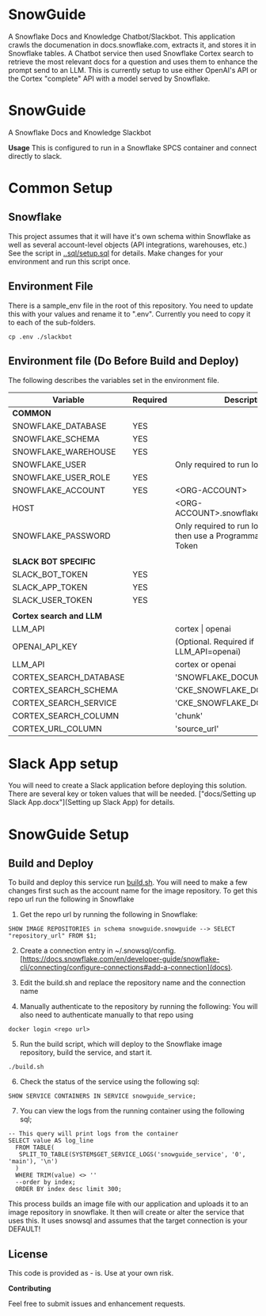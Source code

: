 # SnowGuide

A Snowflake Docs and Knowledge Chatbot/Slackbot. This application crawls the documenation in docs.snowflake.com, extracts it, and stores it in Snowflake tables. A Chatbot service then used Snowflake Cortex search to retrieve the most relevant docs for a question and uses them to enhance the prompt send to an LLM. This is currently setup to use either OpenAI's API or the Cortex "complete" API with a model served by Snowflake.

# SnowGuide

A Snowflake Docs and Knowledge Slackbot

**Usage**
This is configured to run in a Snowflake SPCS container and connect directly to slack.

# Common Setup

## Snowflake
This project assumes that it will have it's own schema within Snowflake as well as several account-level objects (API integrations, warehouses, etc.) See the script in  [..sql/setup.sql](../sql/setup.sql) for details. Make changes for your environment and run this script once.

## Environment File
There is a sample_env file in the root of this repository. You need to update this with 
your values and rename it to ".env". Currently you need to copy it to each of the sub-folders.
```
cp .env ./slackbot
```

## Environment file (Do Before Build and Deploy)
The following describes the variables set in the environment file.

| Variable | Required| Description|
| -------- | ------- | ------- |
|**COMMON**|
|SNOWFLAKE_DATABASE|YES||
|SNOWFLAKE_SCHEMA|YES||
|SNOWFLAKE_WAREHOUSE|YES||
|SNOWFLAKE_USER||Only required to run locally.|
|SNOWFLAKE_USER_ROLE|YES||
|SNOWFLAKE_ACCOUNT|YES|\<ORG-ACCOUNT>|
|HOST||\<ORG-ACCOUNT>.snowflakecomputing.com|
|SNOWFLAKE_PASSWORD||Only required to run locally. If required then use a Programmatic Access Token|
||
|**SLACK BOT SPECIFIC**|
|SLACK_BOT_TOKEN|YES||
|SLACK_APP_TOKEN|YES||
|SLACK_USER_TOKEN|YES||
||
|**Cortex search and LLM**|
|LLM_API||cortex &#124; openai|
|OPENAI_API_KEY||(Optional. Required if LLM_API=openai)|
|LLM_API||cortex or openai|
|CORTEX_SEARCH_DATABASE||'SNOWFLAKE_DOCUMENTATION'|
|CORTEX_SEARCH_SCHEMA||'CKE_SNOWFLAKE_DOCS_SERVICE'|
|CORTEX_SEARCH_SERVICE||'CKE_SNOWFLAKE_DOCS_SERVICE'|
|CORTEX_SEARCH_COLUMN||'chunk'|
|CORTEX_URL_COLUMN||'source_url'|

# Slack App setup
You will need to create a Slack application before deploying this solution. There are several key or token values that will be needed. ["docs/Setting up Slack App.docx"](Setting up Slack App) for details.

# SnowGuide Setup
## Build and Deploy
To build and deploy this service run [build.sh](build.sh). You will need to make a few changes first such as the account name for the image repository. To get this repo url run the following in Snowflake

1. Get the repo url by running the following in Snowflake:
```
SHOW IMAGE REPOSITORIES in schema snowguide.snowguide --> SELECT "repository_url" FROM $1;
```

2. Create a connection entry in ~/.snowsql/config. [https://docs.snowflake.com/en/developer-guide/snowflake-cli/connecting/configure-connections#add-a-connection](docs).

3. Edit the build.sh and replace the repository name and the connection name

4. Manually authenticate to the repository by running the following:
You will also need to authenticate manually to that repo using
```
docker login <repo url>
```
5. Run the build script, which will deploy to the Snowflake image repository, build the service, and start it.
```
./build.sh
```
6. Check the status of the service using the following sql:
```
SHOW SERVICE CONTAINERS IN SERVICE snowguide_service;
```

7. You can view the logs from the running container using the following sql;
```
-- This query will print logs from the container
SELECT value AS log_line
  FROM TABLE(
   SPLIT_TO_TABLE(SYSTEM$GET_SERVICE_LOGS('snowguide_service', '0', 'main'), '\n')
  )
  WHERE TRIM(value) <> ''
  --order by index;
  ORDER BY index desc limit 300;
```

This process builds an image file with our application and uploads it to an image repository in snowflake. It then will create or alter the service that uses this. It uses snowsql and assumes that the target connection is your DEFAULT!

## License
This code is provided as - is. Use at your own risk.

**Contributing**

Feel free to submit issues and enhancement requests.

